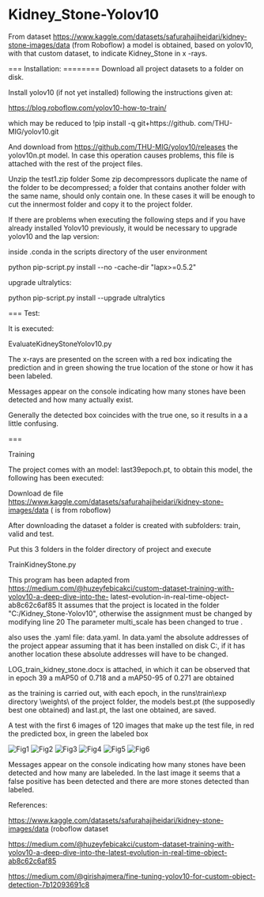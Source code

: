 # Kidney_Stone-Yolov10
From dataset https://www.kaggle.com/datasets/safurahajiheidari/kidney-stone-images/data (from Roboflow) a model is obtained, based on yolov10, with that custom dataset, to indicate Kidney_Stone in x -rays.

=== Installation: ======== Download all project datasets to a folder on disk.

Install yolov10 (if not yet installed) following the instructions given at:

https://blog.roboflow.com/yolov10-how-to-train/

which may be reduced to !pip install -q git+https://github. com/THU-MIG/yolov10.git 

And download from https://github.com/THU-MIG/yolov10/releases the yolov10n.pt model. In case this operation causes problems, this file is attached with the rest of the project files.

Unzip the test1.zip folder Some zip decompressors duplicate the name of the folder to be decompressed; a folder that contains another folder with the same name, should only contain one. In these cases it will be enough to cut the innermost folder and copy it to the project folder.

If there are problems when executing the following steps and if you have already installed Yolov10 previously, it would be necessary to upgrade yolov10 and the lap version:

inside .conda in the scripts directory of the user environment

python pip-script.py install --no -cache-dir "lapx>=0.5.2"

upgrade ultralytics:

python pip-script.py install --upgrade ultralytics

===
Test:

It is executed:

EvaluateKidneyStoneYolov10.py

The x-rays are presented on the screen with a red box indicating the prediction and in green showing the true location of the stone or how it has been labeled.

Messages appear on the console indicating how many stones have been detected and how many actually exist.

Generally the detected box coincides with the true one, so it results in a a little confusing.

===

Training 

The project comes with an model: last39epoch.pt, to obtain this model, the following has been executed:

Download de file https://www.kaggle.com/datasets/safurahajiheidari/kidney-stone-images/data ( is from roboflow)

After downloading the dataset a folder is created with subfolders: train, valid and test.

Put this 3 folders in the folder directory of project  and execute

TrainKidneyStone.py 

This program has been adapted from https://medium.com/@huzeyfebicakci/custom-dataset-training-with-yolov10-a-deep-dive-into-the- latest-evolution-in-real-time-object-ab8c62c6af85 It assumes that the project is located in the folder "C:/Kidney_Stone-Yolov10", otherwise the assignment must be changed by modifying line 20 The parameter multi_scale has been changed to true .

also uses the .yaml file: data.yaml. In data.yaml the absolute addresses of the project appear assuming that it has been installed on disk C:, if it has another location these absolute addresses will have to be changed.

LOG_train_kidney_stone.docx is attached, in which it can be observed that in epoch 39 a mAP50 of 0.718 and a mAP50-95 of 0.271 are obtained

as the training is carried out, with each epoch, in the runs\\train\\exp directory \\weights\\ of the project folder, the models best.pt (the supposedly best one obtained) and last.pt, the last one obtained, are saved.

A test with the first 6 images of  120 images that make up the test file, in red the predicted box, in green the labeled box

![Fig1](https://github.com/ablanco1950/Kidney_Stone-Yolov10/blob/main/Figure_1.png)
![Fig2](https://github.com/ablanco1950/Kidney_Stone-Yolov10/blob/main/Figure_2.png)
![Fig3](https://github.com/ablanco1950/Kidney_Stone-Yolov10/blob/main/Figure_3.png)
![Fig4](https://github.com/ablanco1950/Kidney_Stone-Yolov10/blob/main/Figure_4.png)
![Fig5](https://github.com/ablanco1950/Kidney_Stone-Yolov10/blob/main/Figure_5.png)
![Fig6](https://github.com/ablanco1950/Kidney_Stone-Yolov10/blob/main/Figure_6.png)

Messages appear on the console indicating how many stones have been detected and how many are labeleded. In the last image it seems that a false positive has been detected and there are more stones detected than labeled.

References:

https://www.kaggle.com/datasets/safurahajiheidari/kidney-stone-images/data (roboflow dataset

https://medium.com/@huzeyfebicakci/custom-dataset-training-with-yolov10-a-deep-dive-into-the-latest-evolution-in-real-time-object-ab8c62c6af85

https://medium.com/@girishajmera/fine-tuning-yolov10-for-custom-object-detection-7b12093691c8

